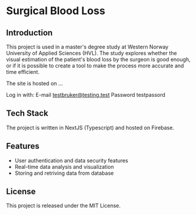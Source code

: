 # Surgical Blood Loss

## Introduction

This project is used in a master's degree study at Western Norway University of Applied Sciences (HVL). The study explores whether the visual estimation of the patient's blood loss by the surgeon is good enough, or if it is possible to create a tool to make the process more accurate and time efficient.

The site is hosted on ...

Log in with:
E-mail testbruker@testing.test
Password testpassord

## Tech Stack

The project is written in NextJS (Typescript) and hosted on Firebase.

## Features

-   User authentication and data security features
-   Real-time data analysis and visualization
-   Storing and retriving data from database

## License

This project is released under the MIT License.
